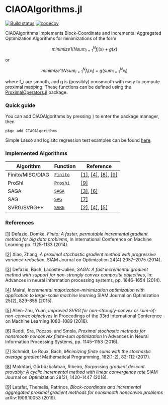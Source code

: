 # CIAOAlgorithms.jl

[![Build status](https://github.com/kul-forbes/CIAOAlgorithms/workflows/CI/badge.svg)](https://github.com/kul-forbes/CIAOAlgorithms/actions?query=workflow%3ACI)
[![codecov](https://codecov.io/gh/kul-optec/CIAOAlgorithms.jl/branch/master/graph/badge.svg?token=WQ3EVRFHIJ)](https://codecov.io/gh/kul-optec/CIAOAlgorithms.jl)

CIAOAlgorithms implements Block-Coordinate and Incremental Aggregated Optimization Algorithms for minimizations of the form
```math
minimize    1/N sum_{i=1}^N f_i(x) + g(x)
``` 
or 
```math
minimize    1/N sum_{i=1}^N f_i(x_i) + g(sum_{i=1}^N x_i)
``` 
where f_i are smooth, and g is (possibly) nonsmooth with easy to compute proximal mapping. These functions can be defined using the [ProximalOperators.jl](https://github.com/kul-optec/ProximalOperators.jl) package. 

### Quick guide
You can add CIAOAlgorithms by pressing `]` to enter the package manager, then
```
pkg> add CIAOAlgorithms
```

Simple Lasso and logisitc regression test examples can be found [here](test). 

### Implemented Algorithms

Algorithm                             | Function      | Reference
--------------------------------------|---------------|-----------
Finito/MISO/DIAG  | [`Finito`](src/algorithms/Finito/Finito.jl) | [[1]][Defazio2014Finito], [[4]][Mairal2015Incremental], [[8]][Mokhtari2018Surpassing], [[9]][Latafat2019Block]
ProShI  | [`Proshi`](src/algorithms/ProShI/ProShI.jl) | [[9]][Latafat2019Block]
SAGA  | [`SAGA`](src/algorithms/SAGA_SAG/SAGA.jl) | [[3]][Defazio2014SAGA], [[6]][Defazio2014SAGA]
SAG  | [`SAG`](src/algorithms/SAGA_SAG/SAGA.jl) | [[7]][Schmidt2017Minimizing]
SVRG/SVRG++  | [`SVRG`](src/algorithms/SVRG/SVRG.jl) | [[2]][Xiao2014Proximal], [[4]][AllenZhu2016Improved], [[5]][Reddi2016Proximal]

### References

[[1]][Defazio2014Finito] Defazio, Domke, *Finito: A faster, permutable incremental gradient method for big data problems*, In International Conference on Machine Learning pp. 1125-1133 (2014).

[[2]][Xiao2014Proximal] Xiao, Zhang, *A proximal stochastic gradient method  with progressive variance reduction*, SIAM Journal on Optimization 24(4):2057–2075 (2014).

[[3]][Defazio2014SAGA] Defazio, Bach, Lacoste-Julien, *SAGA: A fast incremental gradient method with support for non-strongly convex composite objectives*, In: Advances in neural information processing systems, pp. 1646–1654 (2014).

[[4]][Mairal2015Incremental] Mairal, *Incremental majorization-minimization optimization with application to large-scale machine learning*
SIAM Journal on Optimization 25(2), 829–855 (2015).

[[5]][AllenZhu2016Improved] Allen-Zhu, Yuan, *Improved SVRG for non-strongly-convex or sum-of-non-convex objectives* In Proceedings of the 33rd International Conference on Machine Learning 1080–1089 (2016). 

[[6]][Reddi2016Proximal] Reddi, Sra, Poczos, and Smola, *Proximal stochastic methods for nonsmooth nonconvex finite-sum optimization* In Advances in Neural Information Processing Systems, pp. 1145–1153 (2016).

[[7]][Schmidt2017Minimizing] Schmidt, Le Roux, Bach, *Minimizing finite sums with the stochastic average gradient* Mathematical Programming, 162(1-2), 83-112 (2017).

[[8]][Mokhtari2018Surpassing] Mokhtari, Gürbüzbalaban, Ribeiro, *Surpassing gradient descent provably: A cyclic incremental method with linear convergence rate* SIAM Journal on Optimization 28(2), 1420–1447 (2018).

[[9]][Latafat2019Block] Latafat, Themelis, Patrinos, *Block-coordinate and incremental aggregated proximal gradient methods for nonsmooth nonconvex problems* arXiv:1906.10053 (2019).



[Defazio2014Finito]: https://arxiv.org/pdf/1407.2710.pdf
[Xiao2014Proximal]: https://epubs.siam.org/doi/pdf/10.1137/140961791
[Defazio2014SAGA]: https://papers.nips.cc/paper/5258-saga-a-fast-incremental-gradient-method-with-support-for-non-strongly-convex-composite-objectives.pdf
[Mairal2015Incremental]: https://epubs.siam.org/doi/pdf/10.1137/140957639
[AllenZhu2016Improved]: https://arxiv.org/pdf/1506.01972.pdf
[Reddi2016Proximal]: https://papers.nips.cc/paper/6116-proximal-stochastic-methods-for-nonsmooth-nonconvex-finite-sum-optimization.pdf
[Schmidt2017Minimizing]: https://link.springer.com/article/10.1007/s10107-016-1030-6
[Mokhtari2018Surpassing]: https://epubs.siam.org/doi/pdf/10.1137/16M1101702
[Latafat2019Block]: https://arxiv.org/pdf/1906.10053.pdf
